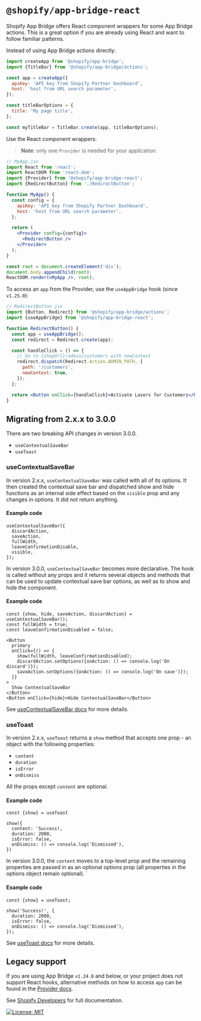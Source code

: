 # `@shopify/app-bridge-react`

Shopify App Bridge offers React component wrappers for some App Bridge actions. This is a great option if you are already using React and want to follow familiar patterns.

Instead of using App Bridge actions directly:

```js
import createApp from '@shopify/app-bridge';
import {TitleBar} from '@shopify/app-bridge/actions';

const app = createApp({
  apiKey: 'API key from Shopify Partner Dashboard',
  host: 'host from URL search parameter',
});

const titleBarOptions = {
  title: 'My page title',
};

const myTitleBar = TitleBar.create(app, titleBarOptions);
```

Use the React component wrappers:

> **Note**: only one `Provider` is needed for your application.

```jsx
// MyApp.jsx
import React from 'react';
import ReactDOM from 'react-dom';
import {Provider} from '@shopify/app-bridge-react';
import {RedirectButton} from './RedirectButton';

function MyApp() {
  const config = {
    apiKey: 'API key from Shopify Partner Dashboard',
    host: 'host from URL search parameter',
  };

  return (
    <Provider config={config}>
      <RedirectButton />
    </Provider>
  );
}

const root = document.createElement('div');
document.body.appendChild(root);
ReactDOM.render(<MyApp />, root);
```

To access an `app` from the Provider, use the `useAppBridge` hook (since `v1.25.0`):

```jsx
// RedirectButton.jsx
import {Button, Redirect} from '@shopify/app-bridge/actions';
import {useAppBridge} from '@shopify/app-bridge-react';

function RedirectButton() {
  const app = useAppBridge();
  const redirect = Redirect.create(app);

  const handleClick = () => {
    // Go to {shopUrl}/admin/customers with newContext
    redirect.dispatch(Redirect.Action.ADMIN_PATH, {
      path: '/customers',
      newContext: true,
    });
  };

  return <Button onClick={handleClick}>Activate Lasers for Customers</Button>;
}
```

## Migrating from 2.x.x to 3.0.0

There are two breaking API changes in version 3.0.0.

- `useContextualSaveBar`
- `useToast`

### useContextualSaveBar

In version 2.x.x, `useContextualSaveBar` was called with all of its options. It then created the contextual save bar and dispatched show and hide functions as an internal side effect based on the `visible` prop and any changes in options. It did not return anything.

#### Example code

```tsx
useContextualSaveBar({
  discardAction,
  saveAction,
  fullWidth,
  leaveConfirmationDisable,
  visible,
});
```

In version 3.0.0, `useContextualSaveBar` becomes more declarative. The hook is called without any props and it returns several objects and methods that can be used to update contextual save bar options, as well as to show and hide the component.

#### Example code

```tsx
const {show, hide, saveAction, discardAction} = useContextualSaveBar();
const fullWidth = true;
const leaveConfirmationDisabled = false;

<Button
  primary
  onClick={() => {
    show(fullWidth, leaveConfirmationDisabled);
    discardAction.setOptions({onAction: () => console.log('On discard')});
    saveAction.setOptions({onAction: () => console.log('On save')});
  }}
>
  Show ContextualSaveBar
</Button>
<Button onClick={hide}>Hide ContextualSaveBar</Button>
```

See [useContextualSaveBar docs](https://shopify.dev/apps/tools/app-bridge/react-components/contextual-save-bar) for more details.

### useToast

In version 2.x.x, `useToast` returns a `show` method that accepts one prop - an object with the following properties:

- `content`
- `duration`
- `isError`
- `onDismiss`

All the props except `content` are optional.

#### Example code

```tsx
const {show} = useToast

show({
  content: 'Success!,
  duration: 2000,
  isError: false,
  onDismiss: () => console.log('Dismissed'),
})
```

In version 3.0.0, the `content` moves to a top-level prop and the remaining properties are passed in as an optional options prop (all properties in the options object remain optional).
`

#### Example code

```tsx
const {show} = useToast;

show('Success!', {
  duration: 2000,
  isError: false,
  onDismiss: () => console.log('Dismissed'),
});
```

See [useToast docs](https://shopify.dev/apps/tools/app-bridge/react-components/toast) for more details.

## Legacy support

If you are using App Bridge `v1.24.0` and below, or your project does not support React hooks, alternative methods on how to access `app` can be found in the [Provider docs](https://shopify.dev/tools/app-bridge/react-components/provider#accessing-the-app-bridge-client-directly).

See [Shopify Developers](https://shopify.dev/tools/app-bridge/react-components) for full documentation.

[![License: MIT](https://img.shields.io/badge/License-MIT-green.svg)](LICENSE.md)
